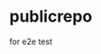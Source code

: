 # publicrepo
for e2e test





















































































































































































































